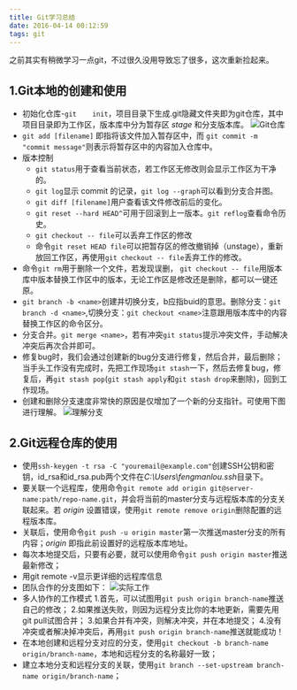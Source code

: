 ```yaml
---
title: Git学习总结
date: 2016-04-14 00:12:59
tags: git 
---
```


之前其实有稍微学习一点git，不过很久没用导致忘了很多，这次重新捡起来。

<!--more-->

## 1.Git本地的创建和使用
- 初始化仓库-`git    init`，项目目录下生成.git隐藏文件夹即为git仓库，其中项目目录即为工作区，版本库中分为暂存区 *stage* 和分支版本库。
![Git仓库](http://www.liaoxuefeng.com/files/attachments/001384907702917346729e9afbf4127b6dfbae9207af016000/0)
- `git add [filename]` 即指将该文件加入暂存区中，而 `git commit -m "commit message"`则表示将暂存区中的内容加入仓库中。
- 版本控制  
    - `git status`用于查看当前状态，若工作区无修改则会显示工作区为干净的。
    - `git log`显示 commit 的记录，`git log --graph`可以看到分支合并图。
    - `git diff [filename]`用户查看该文件修改前后的变化。
    - `git reset --hard HEAD^`可用于回滚到上一版本。`git reflog`查看命令历史。
    - `git checkout -- file`可以丢弃工作区的修改
    - 命令`git reset HEAD file`可以把暂存区的修改撤销掉（unstage），重新放回工作区，再使用`git checkout -- file`丢弃工作的修改。
- 命令`git rm`用于删除一个文件，若发现误删， `git checkout -- file`用版本库中版本替换工作区中的版本，无论工作区是修改还是删除，都可以一键还原。
- `git branch -b <name>`创建并切换分支，b应指buid的意思。删除分支：`git branch -d <name>`,切换分支：`git checkout <name>`注意跟用版本库中的内容替换工作区的命令区分。
- 分支合并。`git merge <name>`，若有冲突`git status`提示冲突文件，手动解决冲突后再次合并即可。
- 修复bug时，我们会通过创建新的bug分支进行修复，然后合并，最后删除；
当手头工作没有完成时，先把工作现场`git stash`一下，然后去修复bug，修复后，再`git stash pop`(`git stash apply`和`git stash drop`来删除)，回到工作现场。
- 创建和删除分支速度非常快的原因是仅增加了一个新的分支指针。可使用下图进行理解。
![理解分支](http://www.liaoxuefeng.com/files/attachments/001384908811773187a597e2d844eefb11f5cf5d56135ca000/0)

## 2.Git远程仓库的使用
- 使用`ssh-keygen -t rsa -C "youremail@example.com"`创建SSH公钥和密钥，id_rsa和id_rsa.pub两个文件在*C:\Users\fengmanlou\.ssh*目录下。
- 要关联一个远程库，使用命令`git remote add origin git@server-name:path/repo-name.git`，并会将当前的master分支与远程版本库的分支关联起来。若 *origin* 设置错误，使用`git remote remove origin`删除配置的远程版本库。
- 关联后，使用命令`git push -u origin master`第一次推送master分支的所有内容；*origin* 即指此前设置好的远程版本库地址。
- 每次本地提交后，只要有必要，就可以使用命令`git push origin master`推送最新修改；
- 用git remote -v显示更详细的远程库信息
- 团队合作的分支图如下：
![实际工作](http://www.liaoxuefeng.com/files/attachments/001384909239390d355eb07d9d64305b6322aaf4edac1e3000/0)
- 多人协作的工作模式
    1.首先，可以试图用`git push origin branch-name`推送自己的修改；
    2.如果推送失败，则因为远程分支比你的本地更新，需要先用git pull试图合并；
    3.如果合并有冲突，则解决冲突，并在本地提交；
    4.没有冲突或者解决掉冲突后，再用`git push origin branch-name`推送就能成功！
- 在本地创建和远程分支对应的分支，使用`git checkout -b branch-name origin/branch-name`，本地和远程分支的名称最好一致；   
- 建立本地分支和远程分支的关联，使用`git branch --set-upstream branch-name origin/branch-name`；



